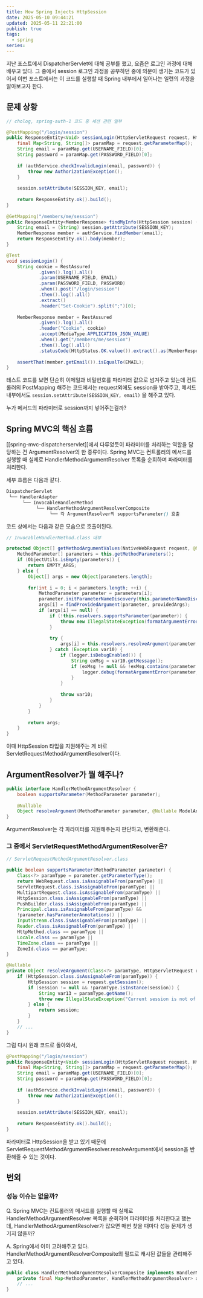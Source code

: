 ```yaml
---
title: How Spring Injects HttpSession
date: 2025-05-10 09:44:21
updated: 2025-05-11 22:21:00
publish: true
tags:
  - spring
series: 
---
```

지난 포스트에서 DispatcherServlet에 대해 공부를 했고, 요즘은 로그인 과정에 대해 배우고 있다. 그 중에서 session 로그인 과정을 공부하던 중에 의문이 생기는 코드가 있어서 이번 포스트에서는 이 코드를 실행할 때 Spring 내부에서 일어나는 일련의 과정을 알아보고자 한다.

## 문제 상황
```java
// cholog, spring-auth-1 코드 중 세션 관련 일부

@PostMapping("/login/session")  
public ResponseEntity<Void> sessionLogin(HttpServletRequest request, HttpSession session) {  
    final Map<String, String[]> paramMap = request.getParameterMap();  
    String email = paramMap.get(USERNAME_FIELD)[0];  
    String password = paramMap.get(PASSWORD_FIELD)[0];  
  
    if (authService.checkInvalidLogin(email, password)) {  
        throw new AuthorizationException();  
    }  
  
    session.setAttribute(SESSION_KEY, email);  
  
    return ResponseEntity.ok().build();  
}  
  
@GetMapping("/members/me/session")  
public ResponseEntity<MemberResponse> findMyInfo(HttpSession session) {  
    String email = (String) session.getAttribute(SESSION_KEY);  
    MemberResponse member = authService.findMember(email);  
    return ResponseEntity.ok().body(member);  
}
```
```java
@Test  
void sessionLogin() {  
    String cookie = RestAssured  
            .given().log().all()  
            .param(USERNAME_FIELD, EMAIL)  
            .param(PASSWORD_FIELD, PASSWORD)  
            .when().post("/login/session")  
            .then().log().all()  
            .extract()  
            .header("Set-Cookie").split(";")[0];  
  
    MemberResponse member = RestAssured  
            .given().log().all()  
            .header("Cookie", cookie)  
            .accept(MediaType.APPLICATION_JSON_VALUE)  
            .when().get("/members/me/session")  
            .then().log().all()  
            .statusCode(HttpStatus.OK.value()).extract().as(MemberResponse.class);  
  
    assertThat(member.getEmail()).isEqualTo(EMAIL);  
}
```
테스트 코드를 보면 단순히 이메일과 비밀번호를 파라미터 값으로 넘겨주고 있는데 컨트롤러의 PostMapping 해주는 코드에서는 request외에도 session을 받아주고, 메서드 내부에서도 `session.setAttribute(SESSION_KEY, email)` 을 해주고 있다. 

누가 메서드의 파라미터로 session까지 넣어주는걸까?

## Spring MVC의 핵심 흐름
[[spring-mvc-dispatcherservlet]]에서 다루었듯이 파라미터를 처리하는 역할을 담당하는 건 ArgumentResolver의 한 종류이다. Spring MVC는 컨트롤러의 메서드를 실행할 때 실제로 HandlerMethodArgumentResolver 목록을 순회하며 파라미터를 처리한다.

세부 흐름은 다음과 같다.
```scss
DispatcherServlet
 └── HandlerAdapter
      └── InvocableHandlerMethod
           └── HandlerMethodArgumentResolverComposite
                └── 각 ArgumentResolver의 supportsParameter() 호출

```

코드 상에서는 다음과 같은 모습으로 호출이된다.
```java
// InvocableHandlerMethod.class 내부

protected Object[] getMethodArgumentValues(NativeWebRequest request, @Nullable ModelAndViewContainer mavContainer, Object... providedArgs) throws Exception {  
    MethodParameter[] parameters = this.getMethodParameters();  
    if (ObjectUtils.isEmpty(parameters)) {  
        return EMPTY_ARGS;  
    } else {  
        Object[] args = new Object[parameters.length];  
  
        for(int i = 0; i < parameters.length; ++i) {  
            MethodParameter parameter = parameters[i];  
            parameter.initParameterNameDiscovery(this.parameterNameDiscoverer);  
            args[i] = findProvidedArgument(parameter, providedArgs);  
            if (args[i] == null) {  
                if (!this.resolvers.supportsParameter(parameter)) {  
                    throw new IllegalStateException(formatArgumentError(parameter, "No suitable resolver"));  
                }  
  
                try {  
                    args[i] = this.resolvers.resolveArgument(parameter, mavContainer, request, this.dataBinderFactory);  
                } catch (Exception var10) {  
                    if (logger.isDebugEnabled()) {  
                        String exMsg = var10.getMessage();  
                        if (exMsg != null && !exMsg.contains(parameter.getExecutable().toGenericString())) {  
                            logger.debug(formatArgumentError(parameter, exMsg));  
                        }  
                    }  
  
                    throw var10;  
                }  
            }  
        }  
  
        return args;  
    }  
}
```
이때 HttpSession 타입을 지원해주는 게 바로 ServletRequestMethodArgumentResolver이다.

## ArgumentResolver가 뭘 해주나?
```java
public interface HandlerMethodArgumentResolver {  
    boolean supportsParameter(MethodParameter parameter);  
  
    @Nullable  
    Object resolveArgument(MethodParameter parameter, @Nullable ModelAndViewContainer mavContainer, NativeWebRequest webRequest, @Nullable WebDataBinderFactory binderFactory) throws Exception;  
}
```

ArgumentResolver는 각 파라미터를 지원해주는지 판단하고, 변환해준다.

### 그 중에서 ServletRequestMethodArgumentResolver은?
```java
// ServletRequestMethodArgumentResolver.class

public boolean supportsParameter(MethodParameter parameter) {  
    Class<?> paramType = parameter.getParameterType();  
    return WebRequest.class.isAssignableFrom(paramType) ||
    ServletRequest.class.isAssignableFrom(paramType) ||   
    MultipartRequest.class.isAssignableFrom(paramType) ||
    HttpSession.class.isAssignableFrom(paramType) ||
    PushBuilder.class.isAssignableFrom(paramType) ||
    Principal.class.isAssignableFrom(paramType) &&
    !parameter.hasParameterAnnotations() ||
    InputStream.class.isAssignableFrom(paramType) ||
    Reader.class.isAssignableFrom(paramType) || 
    HttpMethod.class == paramType || 
    Locale.class == paramType || 
    TimeZone.class == paramType || 
    ZoneId.class == paramType;  
}

@Nullable  
private Object resolveArgument(Class<?> paramType, HttpServletRequest request) throws IOException {  
    if (HttpSession.class.isAssignableFrom(paramType)) {  
        HttpSession session = request.getSession();  
        if (session != null && !paramType.isInstance(session)) {  
            String var13 = paramType.getName();  
            throw new IllegalStateException("Current session is not of type [" + var13 + "]: " + session);  
        } else {  
            return session;  
        }
	}
	// ...
}
```

그럼 다시 원래 코드로 돌아와서,
```java
@PostMapping("/login/session")  
public ResponseEntity<Void> sessionLogin(HttpServletRequest request, HttpSession session) {  
    final Map<String, String[]> paramMap = request.getParameterMap();  
    String email = paramMap.get(USERNAME_FIELD)[0];  
    String password = paramMap.get(PASSWORD_FIELD)[0];  
  
    if (authService.checkInvalidLogin(email, password)) {  
        throw new AuthorizationException();  
    }  
  
    session.setAttribute(SESSION_KEY, email);  
  
    return ResponseEntity.ok().build();  
}  
```
파라미터로 HttpSession을 받고 있기 때문에 ServletRequestMethodArgumentResolver.resolveArgument에서 session을 반환해줄 수 있는 것이다.

## 번외
### 성능 이슈는 없을까?
Q. Spring MVC는 컨트롤러의 메서드를 실행할 때 실제로 HandlerMethodArgumentResolver 목록을 순회하며 파라미터를 처리한다고 했는데, HandlerMethodArgumentResolver가 많으면 매번 찾을 때마다 성능 문제가 생기지 않을까?

A. Spring에서 이미 고려해주고 있다.
HandlerMethodArgumentResolverComposite의 필드로 캐시된 값들을 관리해주고 있다.
```java
public class HandlerMethodArgumentResolverComposite implements HandlerMethodArgumentResolver {
	private final Map<MethodParameter, HandlerMethodArgumentResolver> argumentResolverCache;
	// ...
}
```
